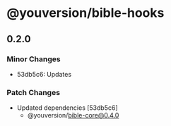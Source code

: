 # @youversion/bible-hooks

## 0.2.0

### Minor Changes

- 53db5c6: Updates

### Patch Changes

- Updated dependencies [53db5c6]
  - @youversion/bible-core@0.4.0
